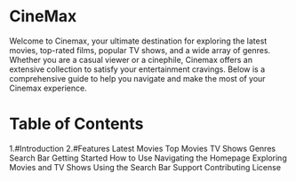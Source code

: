 # CineMax
Welcome to Cinemax, your ultimate destination for exploring the latest movies, top-rated films, popular TV shows, and a wide array of genres. Whether you are a casual viewer or a cinephile, Cinemax offers an extensive collection to satisfy your entertainment cravings. Below is a comprehensive guide to help you navigate and make the most of your Cinemax experience.
# Table of Contents
1.#Introduction
2.#Features
Latest Movies
Top Movies
TV Shows
Genres
Search Bar
Getting Started
How to Use
Navigating the Homepage
Exploring Movies and TV Shows
Using the Search Bar
Support
Contributing
License
